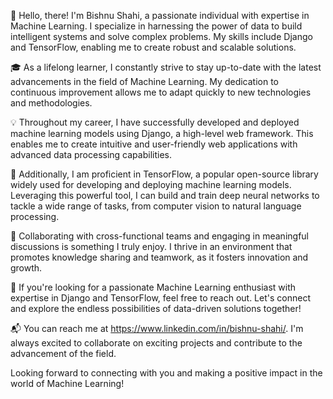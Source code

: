👋 Hello, there! I'm Bishnu Shahi, a passionate individual with expertise in Machine Learning. I specialize in harnessing the power of data to build intelligent systems and solve complex problems. My skills include Django and TensorFlow, enabling me to create robust and scalable solutions.

🎓 As a lifelong learner, I constantly strive to stay up-to-date with the latest advancements in the field of Machine Learning. My dedication to continuous improvement allows me to adapt quickly to new technologies and methodologies.

💡 Throughout my career, I have successfully developed and deployed machine learning models using Django, a high-level web framework. This enables me to create intuitive and user-friendly web applications with advanced data processing capabilities.

🧠 Additionally, I am proficient in TensorFlow, a popular open-source library widely used for developing and deploying machine learning models. Leveraging this powerful tool, I can build and train deep neural networks to tackle a wide range of tasks, from computer vision to natural language processing.

🤝 Collaborating with cross-functional teams and engaging in meaningful discussions is something I truly enjoy. I thrive in an environment that promotes knowledge sharing and teamwork, as it fosters innovation and growth.

🌟 If you're looking for a passionate Machine Learning enthusiast with expertise in Django and TensorFlow, feel free to reach out. Let's connect and explore the endless possibilities of data-driven solutions together!

📬 You can reach me at https://www.linkedin.com/in/bishnu-shahi/. I'm always excited to collaborate on exciting projects and contribute to the advancement of the field.

Looking forward to connecting with you and making a positive impact in the world of Machine Learning!
